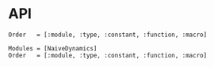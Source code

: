 # API


```@index
Order   = [:module, :type, :constant, :function, :macro]
```

```@autodocs
Modules = [NaiveDynamics]
Order   = [:module, :type, :constant, :function, :macro]
```